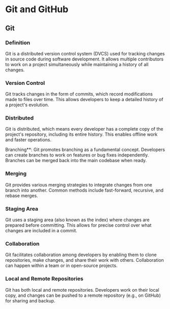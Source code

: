 # Git and GitHub

## Git

### Definition

 Git is a distributed version control system (DVCS) used for tracking changes in source code during software development. It allows multiple contributors to work on a project simultaneously while maintaining a history of all changes.

### Version Control

Git tracks changes in the form of commits, which record modifications made to files over time. This allows developers to keep a detailed history of a project's evolution.

### Distributed

 Git is distributed, which means every developer has a complete copy of the project's repository, including its entire history. This enables offline work and faster operations.

Branching**: Git promotes branching as a fundamental concept. Developers can create branches to work on features or bug fixes independently. Branches can be merged back into the main codebase when ready.

### Merging

 Git provides various merging strategies to integrate changes from one branch into another. Common methods include fast-forward, recursive, and rebase merges.

### Staging Area

 Git uses a staging area (also known as the index) where changes are prepared before committing. This allows for precise control over what changes are included in a commit.

### Collaboration

 Git facilitates collaboration among developers by enabling them to clone repositories, make changes, and share their work with others. Collaboration can happen within a team or in open-source projects.

### Local and Remote Repositories

 Git has both local and remote repositories. Developers work on their local copy, and changes can be pushed to a remote repository (e.g., on GitHub) for sharing and backup.
